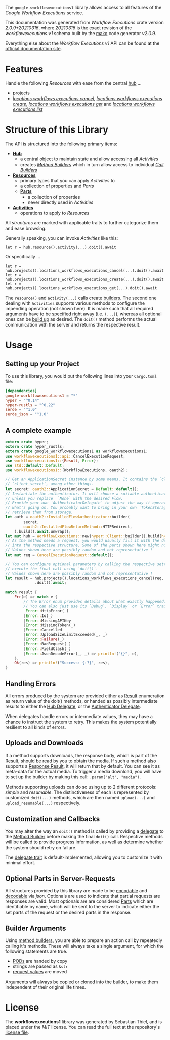 <!---
DO NOT EDIT !
This file was generated automatically from 'src/mako/api/README.md.mako'
DO NOT EDIT !
-->
The `google-workflowexecutions1` library allows access to all features of the *Google Workflow Executions* service.

This documentation was generated from *Workflow Executions* crate version *2.0.9+20210316*, where *20210316* is the exact revision of the *workflowexecutions:v1* schema built by the [mako](http://www.makotemplates.org/) code generator *v2.0.9*.

Everything else about the *Workflow Executions* *v1* API can be found at the
[official documentation site](https://cloud.google.com/workflows).
# Features

Handle the following *Resources* with ease from the central [hub](https://docs.rs/google-workflowexecutions1/2.0.9+20210316/google_workflowexecutions1/WorkflowExecutions) ... 

* projects
 * [*locations workflows executions cancel*](https://docs.rs/google-workflowexecutions1/2.0.9+20210316/google_workflowexecutions1/api::ProjectLocationWorkflowExecutionCancelCall), [*locations workflows executions create*](https://docs.rs/google-workflowexecutions1/2.0.9+20210316/google_workflowexecutions1/api::ProjectLocationWorkflowExecutionCreateCall), [*locations workflows executions get*](https://docs.rs/google-workflowexecutions1/2.0.9+20210316/google_workflowexecutions1/api::ProjectLocationWorkflowExecutionGetCall) and [*locations workflows executions list*](https://docs.rs/google-workflowexecutions1/2.0.9+20210316/google_workflowexecutions1/api::ProjectLocationWorkflowExecutionListCall)




# Structure of this Library

The API is structured into the following primary items:

* **[Hub](https://docs.rs/google-workflowexecutions1/2.0.9+20210316/google_workflowexecutions1/WorkflowExecutions)**
    * a central object to maintain state and allow accessing all *Activities*
    * creates [*Method Builders*](https://docs.rs/google-workflowexecutions1/2.0.9+20210316/google_workflowexecutions1/client::MethodsBuilder) which in turn
      allow access to individual [*Call Builders*](https://docs.rs/google-workflowexecutions1/2.0.9+20210316/google_workflowexecutions1/client::CallBuilder)
* **[Resources](https://docs.rs/google-workflowexecutions1/2.0.9+20210316/google_workflowexecutions1/client::Resource)**
    * primary types that you can apply *Activities* to
    * a collection of properties and *Parts*
    * **[Parts](https://docs.rs/google-workflowexecutions1/2.0.9+20210316/google_workflowexecutions1/client::Part)**
        * a collection of properties
        * never directly used in *Activities*
* **[Activities](https://docs.rs/google-workflowexecutions1/2.0.9+20210316/google_workflowexecutions1/client::CallBuilder)**
    * operations to apply to *Resources*

All *structures* are marked with applicable traits to further categorize them and ease browsing.

Generally speaking, you can invoke *Activities* like this:

```Rust,ignore
let r = hub.resource().activity(...).doit().await
```

Or specifically ...

```ignore
let r = hub.projects().locations_workflows_executions_cancel(...).doit().await
let r = hub.projects().locations_workflows_executions_create(...).doit().await
let r = hub.projects().locations_workflows_executions_get(...).doit().await
```

The `resource()` and `activity(...)` calls create [builders][builder-pattern]. The second one dealing with `Activities` 
supports various methods to configure the impending operation (not shown here). It is made such that all required arguments have to be 
specified right away (i.e. `(...)`), whereas all optional ones can be [build up][builder-pattern] as desired.
The `doit()` method performs the actual communication with the server and returns the respective result.

# Usage

## Setting up your Project

To use this library, you would put the following lines into your `Cargo.toml` file:

```toml
[dependencies]
google-workflowexecutions1 = "*"
hyper = "^0.14"
hyper-rustls = "^0.22"
serde = "^1.0"
serde_json = "^1.0"
```

## A complete example

```Rust
extern crate hyper;
extern crate hyper_rustls;
extern crate google_workflowexecutions1 as workflowexecutions1;
use workflowexecutions1::api::CancelExecutionRequest;
use workflowexecutions1::{Result, Error};
use std::default::Default;
use workflowexecutions1::{WorkflowExecutions, oauth2};

// Get an ApplicationSecret instance by some means. It contains the `client_id` and 
// `client_secret`, among other things.
let secret: oauth2::ApplicationSecret = Default::default();
// Instantiate the authenticator. It will choose a suitable authentication flow for you, 
// unless you replace  `None` with the desired Flow.
// Provide your own `AuthenticatorDelegate` to adjust the way it operates and get feedback about 
// what's going on. You probably want to bring in your own `TokenStorage` to persist tokens and
// retrieve them from storage.
let auth = oauth2::InstalledFlowAuthenticator::builder(
        secret,
        oauth2::InstalledFlowReturnMethod::HTTPRedirect,
    ).build().await.unwrap();
let mut hub = WorkflowExecutions::new(hyper::Client::builder().build(hyper_rustls::HttpsConnector::with_native_roots()), auth);
// As the method needs a request, you would usually fill it with the desired information
// into the respective structure. Some of the parts shown here might not be applicable !
// Values shown here are possibly random and not representative !
let mut req = CancelExecutionRequest::default();

// You can configure optional parameters by calling the respective setters at will, and
// execute the final call using `doit()`.
// Values shown here are possibly random and not representative !
let result = hub.projects().locations_workflows_executions_cancel(req, "name")
             .doit().await;

match result {
    Err(e) => match e {
        // The Error enum provides details about what exactly happened.
        // You can also just use its `Debug`, `Display` or `Error` traits
         Error::HttpError(_)
        |Error::Io(_)
        |Error::MissingAPIKey
        |Error::MissingToken(_)
        |Error::Cancelled
        |Error::UploadSizeLimitExceeded(_, _)
        |Error::Failure(_)
        |Error::BadRequest(_)
        |Error::FieldClash(_)
        |Error::JsonDecodeError(_, _) => println!("{}", e),
    },
    Ok(res) => println!("Success: {:?}", res),
}

```
## Handling Errors

All errors produced by the system are provided either as [Result](https://docs.rs/google-workflowexecutions1/2.0.9+20210316/google_workflowexecutions1/client::Result) enumeration as return value of
the doit() methods, or handed as possibly intermediate results to either the 
[Hub Delegate](https://docs.rs/google-workflowexecutions1/2.0.9+20210316/google_workflowexecutions1/client::Delegate), or the [Authenticator Delegate](https://docs.rs/yup-oauth2/*/yup_oauth2/trait.AuthenticatorDelegate.html).

When delegates handle errors or intermediate values, they may have a chance to instruct the system to retry. This 
makes the system potentially resilient to all kinds of errors.

## Uploads and Downloads
If a method supports downloads, the response body, which is part of the [Result](https://docs.rs/google-workflowexecutions1/2.0.9+20210316/google_workflowexecutions1/client::Result), should be
read by you to obtain the media.
If such a method also supports a [Response Result](https://docs.rs/google-workflowexecutions1/2.0.9+20210316/google_workflowexecutions1/client::ResponseResult), it will return that by default.
You can see it as meta-data for the actual media. To trigger a media download, you will have to set up the builder by making
this call: `.param("alt", "media")`.

Methods supporting uploads can do so using up to 2 different protocols: 
*simple* and *resumable*. The distinctiveness of each is represented by customized 
`doit(...)` methods, which are then named `upload(...)` and `upload_resumable(...)` respectively.

## Customization and Callbacks

You may alter the way an `doit()` method is called by providing a [delegate](https://docs.rs/google-workflowexecutions1/2.0.9+20210316/google_workflowexecutions1/client::Delegate) to the 
[Method Builder](https://docs.rs/google-workflowexecutions1/2.0.9+20210316/google_workflowexecutions1/client::CallBuilder) before making the final `doit()` call. 
Respective methods will be called to provide progress information, as well as determine whether the system should 
retry on failure.

The [delegate trait](https://docs.rs/google-workflowexecutions1/2.0.9+20210316/google_workflowexecutions1/client::Delegate) is default-implemented, allowing you to customize it with minimal effort.

## Optional Parts in Server-Requests

All structures provided by this library are made to be [encodable](https://docs.rs/google-workflowexecutions1/2.0.9+20210316/google_workflowexecutions1/client::RequestValue) and 
[decodable](https://docs.rs/google-workflowexecutions1/2.0.9+20210316/google_workflowexecutions1/client::ResponseResult) via *json*. Optionals are used to indicate that partial requests are responses 
are valid.
Most optionals are are considered [Parts](https://docs.rs/google-workflowexecutions1/2.0.9+20210316/google_workflowexecutions1/client::Part) which are identifiable by name, which will be sent to 
the server to indicate either the set parts of the request or the desired parts in the response.

## Builder Arguments

Using [method builders](https://docs.rs/google-workflowexecutions1/2.0.9+20210316/google_workflowexecutions1/client::CallBuilder), you are able to prepare an action call by repeatedly calling it's methods.
These will always take a single argument, for which the following statements are true.

* [PODs][wiki-pod] are handed by copy
* strings are passed as `&str`
* [request values](https://docs.rs/google-workflowexecutions1/2.0.9+20210316/google_workflowexecutions1/client::RequestValue) are moved

Arguments will always be copied or cloned into the builder, to make them independent of their original life times.

[wiki-pod]: http://en.wikipedia.org/wiki/Plain_old_data_structure
[builder-pattern]: http://en.wikipedia.org/wiki/Builder_pattern
[google-go-api]: https://github.com/google/google-api-go-client

# License
The **workflowexecutions1** library was generated by Sebastian Thiel, and is placed 
under the *MIT* license.
You can read the full text at the repository's [license file][repo-license].

[repo-license]: https://github.com/Byron/google-apis-rsblob/main/LICENSE.md
